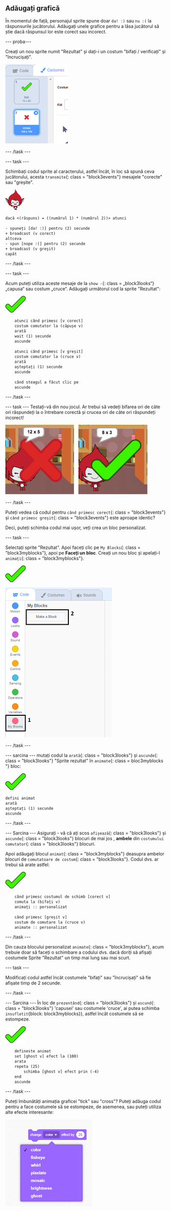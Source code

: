 ## Adăugați grafică

În momentul de față, personajul sprite spune doar `da! :)` sau `nu :(` la răspunsurile jucătorului. Adăugați unele grafice pentru a lăsa jucătorul să știe dacă răspunsul lor este corect sau incorect.

\--- proba\---

Creați un nou sprite numit "Rezultat" și dați-i un costum "bifați / verificați" și "încrucișați".

![Sprite cu bici și costume încrucișate](images/brain-result.png)

\--- /task \---

\--- task \---

Schimbați codul sprite al caracterului, astfel încât, în loc să spună ceva jucătorului, acesta `transmite`{: class = "block3events"} mesajele "corecte" sau "greșite".

![Sprite de caractere](images/giga-sprite.png)

```blocks3
dacă <(răspuns) = ((numărul 1) * (numărul 2))> atunci

- spuneți [da! :)] pentru (2) secunde
+ broadcast (v corect)
altceva
- spun [nope :(] pentru (2) secunde
+ broadcast (v greșit)
capăt
```

\--- /task \---

\--- task \---

Acum puteți utiliza aceste mesaje de la `show -`{: class = „block3looks“} „capusa“ sau costum „cruce“. Adăugați următorul cod la sprite "Rezultat":

![Sprite rezultat](images/result-sprite.png)

```blocks3
    atunci când primesc [v corect]
    costum comutator la (căpușe v)
    arată
    wait (1) secunde
    ascunde

    atunci când primesc [v greșit]
    costum comutator la (cruce v)
    arată
    așteptați (1) secunde
    ascunde

    când steagul a făcut clic pe
    ascunde
```

\--- /task \---

\--- task \--- Testați-vă din nou jocul. Ar trebui să vedeți bifarea ori de câte ori răspundeți la o întrebare corectă și crucea ori de câte ori răspundeți incorect!

![Bifați pentru corect, cruce pentru răspuns greșit](images/brain-test-answer.png)

\--- /task \---

Puteți vedea că codul pentru `când primesc corect`{: class = "block3events"} și `când primesc greșit`{: class = "block3events"} este aproape identic?

Deci, puteți schimba codul mai ușor, veți crea un bloc personalizat.

\--- task \---

Selectați sprite "Rezultat". Apoi faceți clic pe `My Blocks`{: class = "block3myblocks"}, apoi pe **Faceți un bloc**. Creați un nou bloc și apelați-l `animați`{: class = "block3myblocks"}.

![Sprite rezultat](images/result-sprite.png)

![Creați un bloc numit animați](images/brain-animate-function.png)

\--- /task \---

\--- sarcina \--- mutați codul la `arată`{: class = "block3looks"} și `ascunde`{: class = "block3looks"} "Sprite rezultat" în `animate`{: class = bloc3myblocks "} bloc:

![Sprite rezultat](images/result-sprite.png)

```blocks3
defini animat
arată
așteptați (1) secunde
ascunde
```

\--- /task \---

\--- Sarcina \--- Asigurați - vă că ați scos `afișează`{: class = "block3looks"} și `ascunde`{: class = "block3looks"} blocuri de mai jos , **ambele** din `costumului comutator`{: class = "block3looks"} blocuri.

Apoi adăugați blocul `animat`{: class = "block3myblocks"} deasupra ambelor blocuri de `comutatoare de costum`{: class = "block3looks"}. Codul dvs. ar trebui să arate astfel:

![Sprite rezultat](images/result-sprite.png)

```blocks3
    când primesc costumul de schimb [corect v]
    comuta la (bifați v)
    animați :: personalizat

    când primesc [greșit v]
    costum de comutare la (cruce v)
    animate :: personalizat
```

\--- /task \---

Din cauza blocului personalizat `animate`{: class = "block3myblocks"}, acum trebuie doar să faceți o schimbare a codului dvs. dacă doriți să afișați costumele Sprite "Rezultat" un timp mai lung sau mai scurt.

\--- task \---

Modificați codul astfel încât costumele "bifați" sau "încrucișați" să fie afișate timp de 2 secunde.

\--- /task \---

\--- Sarcina \--- În loc de `prezentând`{: class = "block3looks"} și `ascund`{: class = "block3looks"} 'capusei' sau costumele 'cruce', ai putea schimba `insufletit`{block: block3myblocks}}, astfel încât costumele să se estompeze.

![Sprite rezultat](images/result-sprite.png)

```blocks3
    defineste animat
    set [ghost v] efect la (100)
    arata
    repeta (25)
        schimba [ghost v] efect prin (-4)
    end
    ascunde
```

\--- /task \---

Puteți îmbunătăți animația graficei "tick" sau "cross"? Puteți adăuga codul pentru a face costumele să se estompeze, de asemenea, sau puteți utiliza alte efecte interesante:

![captură de ecran](images/brain-effects.png)